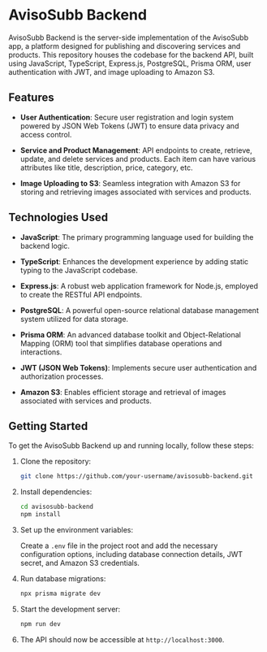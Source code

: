 # AvisoSubb Backend

AvisoSubb Backend is the server-side implementation of the AvisoSubb app, a platform designed for publishing and discovering services and products. This repository houses the codebase for the backend API, built using JavaScript, TypeScript, Express.js, PostgreSQL, Prisma ORM, user authentication with JWT, and image uploading to Amazon S3.

## Features

- **User Authentication**: Secure user registration and login system powered by JSON Web Tokens (JWT) to ensure data privacy and access control.

- **Service and Product Management**: API endpoints to create, retrieve, update, and delete services and products. Each item can have various attributes like title, description, price, category, etc.

- **Image Uploading to S3**: Seamless integration with Amazon S3 for storing and retrieving images associated with services and products.

## Technologies Used

- **JavaScript**: The primary programming language used for building the backend logic.

- **TypeScript**: Enhances the development experience by adding static typing to the JavaScript codebase.

- **Express.js**: A robust web application framework for Node.js, employed to create the RESTful API endpoints.

- **PostgreSQL**: A powerful open-source relational database management system utilized for data storage.

- **Prisma ORM**: An advanced database toolkit and Object-Relational Mapping (ORM) tool that simplifies database operations and interactions.

- **JWT (JSON Web Tokens)**: Implements secure user authentication and authorization processes.

- **Amazon S3**: Enables efficient storage and retrieval of images associated with services and products.

## Getting Started

To get the AvisoSubb Backend up and running locally, follow these steps:

1. Clone the repository:

   ```bash
   git clone https://github.com/your-username/avisosubb-backend.git
   ```

2. Install dependencies:

   ```bash
   cd avisosubb-backend
   npm install
   ```

3. Set up the environment variables:

   Create a `.env` file in the project root and add the necessary configuration options, including database connection details, JWT secret, and Amazon S3 credentials.

4. Run database migrations:

   ```bash
   npx prisma migrate dev
   ```

5. Start the development server:

   ```bash
   npm run dev
   ```

6. The API should now be accessible at `http://localhost:3000`.
